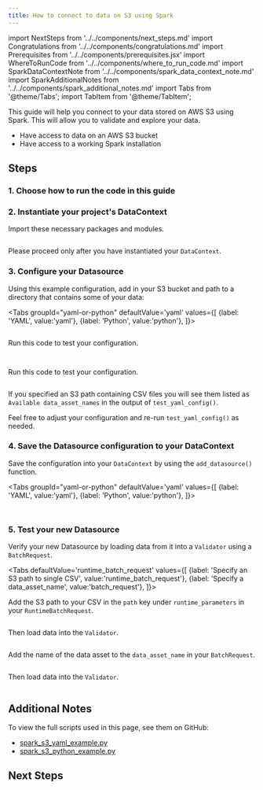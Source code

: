 ```yaml
---
title: How to connect to data on S3 using Spark
---
```


import NextSteps from '../../components/next_steps.md'
import Congratulations from '../../components/congratulations.md'
import Prerequisites from '../../components/prerequisites.jsx'
import WhereToRunCode from '../../components/where_to_run_code.md'
import SparkDataContextNote from '../../components/spark_data_context_note.md'
import SparkAdditionalNotes from '../../components/spark_additional_notes.md'
import Tabs from '@theme/Tabs';
import TabItem from '@theme/TabItem';

This guide will help you connect to your data stored on AWS S3 using Spark.
This will allow you to validate and explore your data.

<Prerequisites>

- Have access to data on an AWS S3 bucket
- Have access to a working Spark installation

</Prerequisites>

## Steps

### 1. Choose how to run the code in this guide

<WhereToRunCode />

### 2. Instantiate your project's DataContext

Import these necessary packages and modules.

```python file=../../../../../tests/integration/docusaurus/connecting_to_your_data/cloud/s3/spark/inferred_and_runtime_yaml_example.py#L3-L6
```

<SparkDataContextNote />

Please proceed only after you have instantiated your `DataContext`.

### 3. Configure your Datasource

Using this example configuration, add in your S3 bucket and path to a directory that contains some of your data:

<Tabs
  groupId="yaml-or-python"
  defaultValue='yaml'
  values={[
  {label: 'YAML', value:'yaml'},
  {label: 'Python', value:'python'},
  ]}>
  <TabItem value="yaml">

```python file=../../../../../tests/integration/docusaurus/connecting_to_your_data/cloud/s3/spark/inferred_and_runtime_yaml_example.py#L23-L42
```

Run this code to test your configuration.

```python file=../../../../../tests/integration/docusaurus/connecting_to_your_data/cloud/s3/spark/inferred_and_runtime_yaml_example.py#L52
```

</TabItem>
<TabItem value="python">

```python file=../../../../../tests/integration/docusaurus/connecting_to_your_data/cloud/s3/spark/inferred_and_runtime_python_example.py#L21-L42
```

Run this code to test your configuration.

```python file=../../../../../tests/integration/docusaurus/connecting_to_your_data/cloud/s3/spark/inferred_and_runtime_python_example.py#L53
```

</TabItem>
</Tabs>

If you specified an S3 path containing CSV files you will see them listed as `Available data_asset_names` in the output of `test_yaml_config()`.

Feel free to adjust your configuration and re-run `test_yaml_config()` as needed.

### 4. Save the Datasource configuration to your DataContext

Save the configuration into your `DataContext` by using the `add_datasource()` function.

<Tabs
  groupId="yaml-or-python"
  defaultValue='yaml'
  values={[
  {label: 'YAML', value:'yaml'},
  {label: 'Python', value:'python'},
  ]}>
  <TabItem value="yaml">

```python file=../../../../../tests/integration/docusaurus/connecting_to_your_data/cloud/s3/spark/inferred_and_runtime_yaml_example.py#L54
```

</TabItem>
<TabItem value="python">

```python file=../../../../../tests/integration/docusaurus/connecting_to_your_data/cloud/s3/spark/inferred_and_runtime_python_example.py#L55
```

</TabItem>
</Tabs>

### 5. Test your new Datasource

Verify your new Datasource by loading data from it into a `Validator` using a `BatchRequest`.

<Tabs
  defaultValue='runtime_batch_request'
  values={[
  {label: 'Specify an S3 path to single CSV', value:'runtime_batch_request'},
  {label: 'Specify a data_asset_name', value:'batch_request'},
  ]}>
  <TabItem value="runtime_batch_request">

Add the S3 path to your CSV in the `path` key under `runtime_parameters` in your `RuntimeBatchRequest`.

```python file=../../../../../tests/integration/docusaurus/connecting_to_your_data/cloud/s3/spark/inferred_and_runtime_yaml_example.py#L57-L63
```
Then load data into the `Validator`.
```python file=../../../../../tests/integration/docusaurus/connecting_to_your_data/cloud/s3/spark/inferred_and_runtime_yaml_example.py#L71-L77
```

  </TabItem>
  <TabItem value="batch_request">

Add the name of the data asset to the `data_asset_name` in your `BatchRequest`.

```python file=../../../../../tests/integration/docusaurus/connecting_to_your_data/cloud/s3/spark/inferred_and_runtime_yaml_example.py#L83-L88
```
Then load data into the `Validator`.
```python file=../../../../../tests/integration/docusaurus/connecting_to_your_data/cloud/s3/spark/inferred_and_runtime_yaml_example.py#L96-L102
```

  </TabItem>
</Tabs>


<Congratulations />

## Additional Notes

<SparkAdditionalNotes />

To view the full scripts used in this page, see them on GitHub:

- [spark_s3_yaml_example.py](https://github.com/great-expectations/great_expectations/blob/develop/tests/integration/docusaurus/connecting_to_your_data/cloud/s3/spark/inferred_and_runtime_yaml_example.py)
- [spark_s3_python_example.py](https://github.com/great-expectations/great_expectations/blob/develop/tests/integration/docusaurus/connecting_to_your_data/cloud/s3/spark/inferred_and_runtime_python_example.py)

## Next Steps

<NextSteps />
